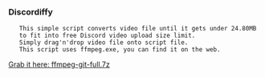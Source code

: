 ### Discordiffy

	   This simple script converts video file until it gets under 24.80MB    
	   to fit into free Discord video upload size limit.
	   Simply drag'n'drop video file onto script file.
	   This script uses ffmpeg.exe, you can find it on the web.

[Grab it here: ffmpeg-git-full.7z](https://www.gyan.dev/ffmpeg/builds/ffmpeg-git-full.7z)
